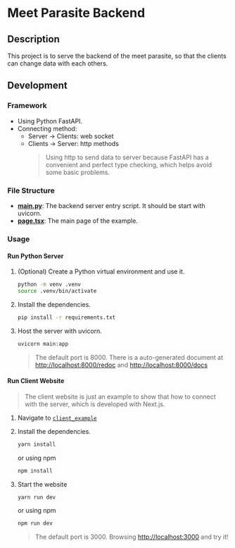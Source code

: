 # Meet Parasite Backend

## Description

This project is to serve the backend of the meet parasite, so that the clients can change data with each others.

## Development

### Framework

- Using Python FastAPI.
- Connecting method:
  - Server -> Clients: web socket
  - Clients -> Server: http methods
    > Using http to send data to server because FastAPI has a convenient and perfect type checking, which helps avoid some basic problems.

### File Structure

- [**main.py**](./main.py): The backend server entry script. It should be start with uvicorn.
- [**page.tsx**](./client_example/src/app/page.tsx): The main page of the example.

### Usage

#### Run Python Server

1. (Optional) Create a Python virtual environment and use it.

   ```bash
   python -m venv .venv
   source .venv/bin/activate
   ```

2. Install the dependencies.

   ```bash
   pip install -r requirements.txt
   ```

3. Host the server with uvicorn.

   ```bash
   uvicorn main:app
   ```

   > The default port is 8000. There is a auto-generated document at <http://localhost:8000/redoc> and <http://localhost:8000/docs>

#### Run Client Website

> The client website is just an example to show that how to connect with the server, which is developed with Next.js.

1. Navigate to [`client_example`](./client_example/)

2. Install the dependencies.

   ```bash
   yarn install
   ```

   or using npm

   ```bash
   npm install
   ```

3. Start the website

   ```bash
   yarn run dev
   ```

   or using npm

   ```bash
   npm run dev
   ```

   > The default port is 3000. Browsing <http://localhost:3000> and try it!
